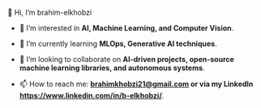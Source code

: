 👋 Hi, I’m brahim-elkhobzi

- 👀 I’m interested in **AI, Machine Learning, and Computer Vision**.
  
- 🌱 I’m currently learning **MLOps, Generative AI techniques**.

- 💞️ I’m looking to collaborate on **AI-driven projects, open-source machine learning libraries, and autonomous systems**.

- 📫 How to reach me: **brahimkhobzi21@gmail.com or via my LinkedIn https://www.linkedin.com/in/b-elkhobzi/**.



<!---
brahim-elkhobzi/brahim-elkhobzi is a ✨ special ✨ repository because its `README.md` (this file) appears on your GitHub profile.
You can click the Preview link to take a look at your changes.
--->
